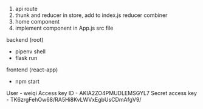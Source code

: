 1. api route
2. thunk and reducer in store, add to index.js reducer combiner
3. home component
4. implement component in App.js src file



backend (root)
- pipenv shell
- flask run


frontend (react-app)
- npm start




User - weiqi
Access key ID - AKIA2ZO4PMUDLEMSGYL7 
Secret access key - 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
